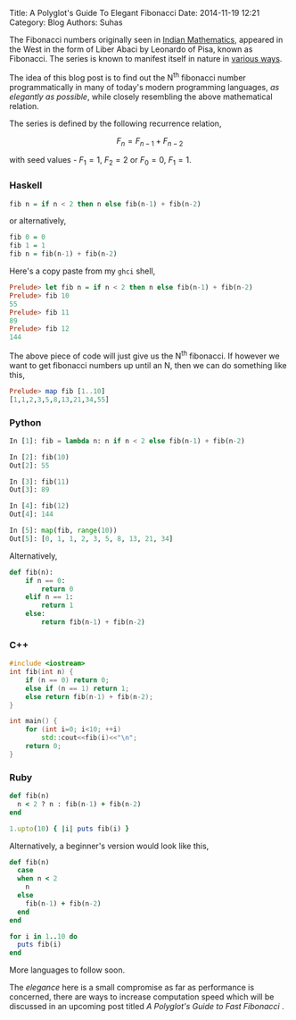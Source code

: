 Title: A Polyglot's Guide To Elegant Fibonacci
Date: 2014-11-19 12:21
Category: Blog
Authors: Suhas


The Fibonacci numbers originally seen in [Indian Mathematics](http://en.wikipedia.org/wiki/Fibonacci_number#Origins), appeared in the West in the form of Liber Abaci by Leonardo of Pisa, known as Fibonacci. The series is known to manifest itself in nature in [various ways](http://en.wikipedia.org/wiki/Fibonacci_number#In_nature).

The idea of this blog post is to find out the N<sup>th</sup> fibonacci number programmatically in many of today's modern programming languages, <i>as elegantly  as possible</i>, while closely resembling the above mathematical relation.

The  series is defined by the following recurrence relation,

$$F_n = F_{n-1} + F_{n-2}$$ 

with seed values - $F_1 = 1,\ F_2 = 2$ or $F_0 = 0,\ F_1 = 1$.

### Haskell


~~~ Haskell
fib n = if n < 2 then n else fib(n-1) + fib(n-2)
~~~


or alternatively,

~~~ Haskell
fib 0 = 0
fib 1 = 1
fib n = fib(n-1) + fib(n-2)
~~~ 

Here's a copy paste from my `ghci` shell,

~~~ haskell
Prelude> let fib n = if n < 2 then n else fib(n-1) + fib(n-2)
Prelude> fib 10
55
Prelude> fib 11
89
Prelude> fib 12
144
~~~


The above piece of code will just give us the N<sup>th</sup> fibonacci. If however we want to get fibonacci numbers up until an N, then we can do something like this,

~~~ haskell
Prelude> map fib [1..10]
[1,1,2,3,5,8,13,21,34,55]
~~~

### Python

~~~ python
In [1]: fib = lambda n: n if n < 2 else fib(n-1) + fib(n-2)

In [2]: fib(10)
Out[2]: 55

In [3]: fib(11)
Out[3]: 89

In [4]: fib(12)
Out[4]: 144

In [5]: map(fib, range(10))
Out[5]: [0, 1, 1, 2, 3, 5, 8, 13, 21, 34]
~~~


Alternatively,

~~~ python
def fib(n):
    if n == 0:
        return 0
    elif n == 1:
        return 1
    else:
        return fib(n-1) + fib(n-2)
~~~

### C++

~~~ cpp
#include <iostream>
int fib(int n) {
    if (n == 0) return 0;
    else if (n == 1) return 1;
    else return fib(n-1) + fib(n-2);
}

int main() {
    for (int i=0; i<10; ++i) 
        std::cout<<fib(i)<<"\n";
    return 0;
}
~~~

### Ruby

~~~ ruby
def fib(n)
  n < 2 ? n : fib(n-1) + fib(n-2)
end

1.upto(10) { |i| puts fib(i) }
~~~

Alternatively, a beginner's version would look like this,

~~~ ruby
def fib(n)
  case
  when n < 2
    n
  else
    fib(n-1) + fib(n-2)
  end
end

for i in 1..10 do
  puts fib(i)
end
~~~

More languages to follow soon.

The <i>elegance</i> here is a small compromise as far as performance is concerned, there are ways to increase computation speed which will be discussed in an upcoming post titled <i> A Polyglot's Guide to Fast Fibonacci </i>.
